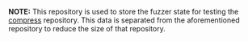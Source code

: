 **NOTE:** This repository is used to store the fuzzer state for testing the
[compress](https://github.com/dsnet/compress) repository. This data is separated
from the aforementioned repository to reduce the size of that repository.
